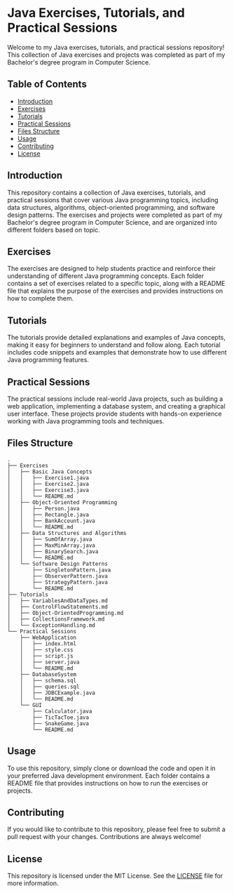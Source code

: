 # Java Exercises, Tutorials, and Practical Sessions

Welcome to my Java exercises, tutorials, and practical sessions repository! This collection of Java exercises and projects was completed as part of my Bachelor's degree program in Computer Science.

## Table of Contents

- [Introduction](#introduction)
- [Exercises](#exercises)
- [Tutorials](#tutorials)
- [Practical Sessions](#practical-sessions)
- [Files Structure](#Files-Structure)
- [Usage](#usage)
- [Contributing](#contributing)
- [License](#license)

## Introduction

This repository contains a collection of Java exercises, tutorials, and practical sessions that cover various Java programming topics, including data structures, algorithms, object-oriented programming, and software design patterns. The exercises and projects were completed as part of my Bachelor's degree program in Computer Science, and are organized into different folders based on topic.

## Exercises

The exercises are designed to help students practice and reinforce their understanding of different Java programming concepts. Each folder contains a set of exercises related to a specific topic, along with a README file that explains the purpose of the exercises and provides instructions on how to complete them.

## Tutorials

The tutorials provide detailed explanations and examples of Java concepts, making it easy for beginners to understand and follow along. Each tutorial includes code snippets and examples that demonstrate how to use different Java programming features.

## Practical Sessions

The practical sessions include real-world Java projects, such as building a web application, implementing a database system, and creating a graphical user interface. These projects provide students with hands-on experience working with Java programming tools and techniques.


## Files Structure

```
.
├── Exercises
│   ├── Basic Java Concepts
│   │   ├── Exercise1.java
│   │   ├── Exercise2.java
│   │   ├── Exercise3.java
│   │   └── README.md
│   ├── Object-Oriented Programming
│   │   ├── Person.java
│   │   ├── Rectangle.java
│   │   ├── BankAccount.java
│   │   └── README.md
│   ├── Data Structures and Algorithms
│   │   ├── SumOfArray.java
│   │   ├── MaxMinArray.java
│   │   ├── BinarySearch.java
│   │   └── README.md
│   └── Software Design Patterns
│       ├── SingletonPattern.java
│       ├── ObserverPattern.java
│       ├── StrategyPattern.java
│       └── README.md
├── Tutorials
│   ├── VariablesAndDataTypes.md
│   ├── ControlFlowStatements.md
│   ├── Object-OrientedProgramming.md
│   ├── CollectionsFramework.md
│   └── ExceptionHandling.md
└── Practical Sessions
    ├── WebApplication
    │   ├── index.html
    │   ├── style.css
    │   ├── script.js
    │   ├── server.java
    │   └── README.md
    ├── DatabaseSystem
    │   ├── schema.sql
    │   ├── queries.sql
    │   ├── JDBCExample.java
    │   └── README.md
    └── GUI
        ├── Calculator.java
        ├── TicTacToe.java
        ├── SnakeGame.java
        └── README.md
```
## Usage

To use this repository, simply clone or download the code and open it in your preferred Java development environment. Each folder contains a README file that provides instructions on how to run the exercises or projects.

## Contributing

If you would like to contribute to this repository, please feel free to submit a pull request with your changes. Contributions are always welcome!

## License

This repository is licensed under the MIT License. See the [LICENSE](LICENSE) file for more information.
